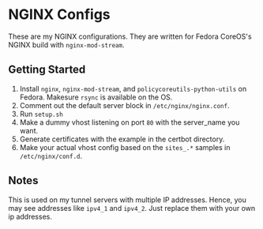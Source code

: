 # NGINX Configs

These are my NGINX configurations. They are written for Fedora CoreOS's NGINX build with `nginx-mod-stream`.

## Getting Started

1. Install `nginx`, `nginx-mod-stream`, and `policycoreutils-python-utils` on Fedora. Makesure `rsync` is available on the OS.
2. Comment out the default server block in `/etc/nginx/nginx.conf`.
3. Run `setup.sh`
4. Make a dummy vhost listening on port `80` with the server_name you want.
5. Generate certificates with the example in the certbot directory.
6. Make your actual vhost config based on the `sites_.*` samples in `/etc/nginx/conf.d`.

## Notes

This is used on my tunnel servers with multiple IP addresses. Hence, you may see addresses like `ipv4_1` and `ipv4_2`. Just replace them with your own ip addresses.

